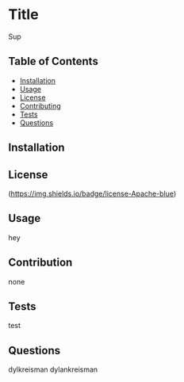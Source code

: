 # Title
  Sup

  ## Table of Contents
  * [Installation](#Installation)
  * [Usage](#Usage)
  * [License](#License)
  * [Contributing](#Contribution)
  * [Tests](#Tests)
  * [Questions](#Questions)
  

  ## Installation

  ## License
  (https://img.shields.io/badge/license-Apache-blue)
 

  ## Usage
  hey

  ## Contribution
  none

  ## Tests
  test

  ## Questions
  dylkreisman
  dylankreisman

